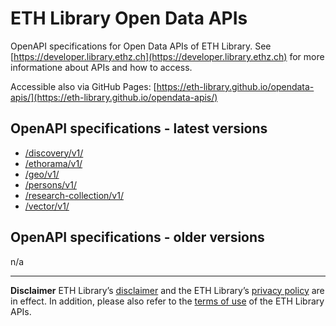 # ETH Library Open Data APIs

OpenAPI specifications for Open Data APIs of ETH Library. See [https://developer.library.ethz.ch](https://developer.library.ethz.ch) for more informatione about APIs and how to access.

Accessible also via GitHub Pages: [https://eth-library.github.io/opendata-apis/](https://eth-library.github.io/opendata-apis/)

## OpenAPI specifications - latest versions

- [/discovery/v1/](/discovery-v1.yaml/)
- [/ethorama/v1/](/ethorama-v1.yaml/)
- [/geo/v1/](/geo-v1.yaml/)
- [/persons/v1/](/persons-v1.yaml/)
- [/research-collection/v1/](/research-collection-v1.yaml/)
- [/vector/v1/](/vector-v1.yaml/)

## OpenAPI specifications - older versions

n/a

***
**Disclaimer**
ETH Library’s [disclaimer](https://library.ethz.ch/en/footer/disclaimer-copyright.html) and the ETH Library’s [privacy policy](https://library.ethz.ch/en/footer/data-protection.html) are in effect. In addition, please also refer to the [terms of use](https://developer.library.ethz.ch/terms) of the ETH Library APIs.
